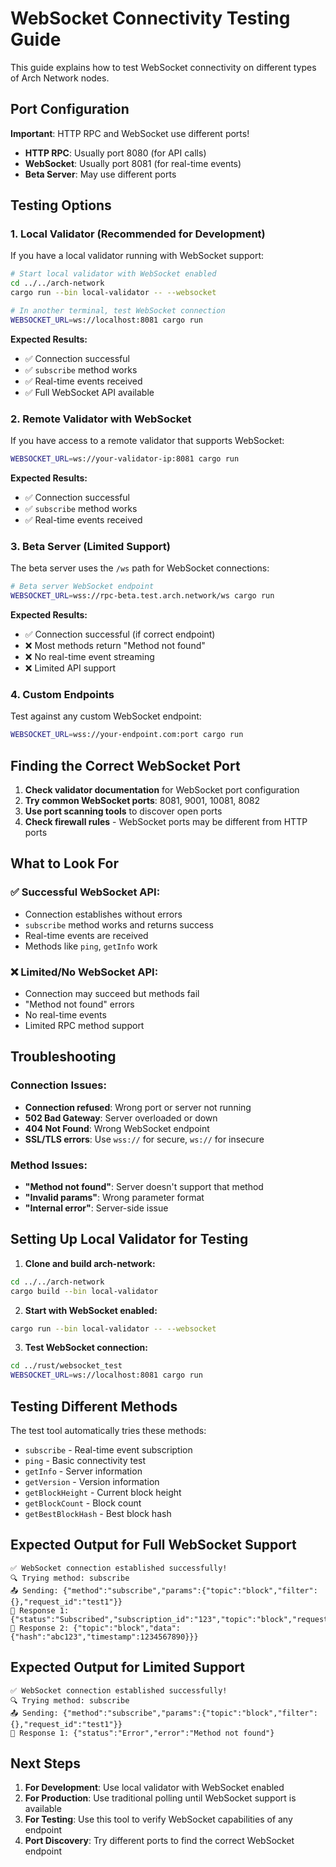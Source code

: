 # WebSocket Connectivity Testing Guide

This guide explains how to test WebSocket connectivity on different types of Arch Network nodes.

## **Port Configuration**

**Important**: HTTP RPC and WebSocket use different ports!

- **HTTP RPC**: Usually port 8080 (for API calls)
- **WebSocket**: Usually port 8081 (for real-time events)
- **Beta Server**: May use different ports

## **Testing Options**

### **1. Local Validator (Recommended for Development)**

If you have a local validator running with WebSocket support:

```bash
# Start local validator with WebSocket enabled
cd ../../arch-network
cargo run --bin local-validator -- --websocket

# In another terminal, test WebSocket connection
WEBSOCKET_URL=ws://localhost:8081 cargo run
```

**Expected Results:**
- ✅ Connection successful
- ✅ `subscribe` method works
- ✅ Real-time events received
- ✅ Full WebSocket API available

### **2. Remote Validator with WebSocket**

If you have access to a remote validator that supports WebSocket:

```bash
WEBSOCKET_URL=ws://your-validator-ip:8081 cargo run
```

**Expected Results:**
- ✅ Connection successful
- ✅ `subscribe` method works
- ✅ Real-time events received

### **3. Beta Server (Limited Support)**

The beta server uses the `/ws` path for WebSocket connections:

```bash
# Beta server WebSocket endpoint
WEBSOCKET_URL=wss://rpc-beta.test.arch.network/ws cargo run
```

**Expected Results:**
- ✅ Connection successful (if correct endpoint)
- ❌ Most methods return "Method not found"
- ❌ No real-time event streaming
- ❌ Limited API support

### **4. Custom Endpoints**

Test against any custom WebSocket endpoint:

```bash
WEBSOCKET_URL=wss://your-endpoint.com:port cargo run
```

## **Finding the Correct WebSocket Port**

1. **Check validator documentation** for WebSocket port configuration
2. **Try common WebSocket ports**: 8081, 9001, 10081, 8082
3. **Use port scanning tools** to discover open ports
4. **Check firewall rules** - WebSocket ports may be different from HTTP ports

## **What to Look For**

### **✅ Successful WebSocket API:**
- Connection establishes without errors
- `subscribe` method works and returns success
- Real-time events are received
- Methods like `ping`, `getInfo` work

### **❌ Limited/No WebSocket API:**
- Connection may succeed but methods fail
- "Method not found" errors
- No real-time events
- Limited RPC method support

## **Troubleshooting**

### **Connection Issues:**
- **Connection refused**: Wrong port or server not running
- **502 Bad Gateway**: Server overloaded or down
- **404 Not Found**: Wrong WebSocket endpoint
- **SSL/TLS errors**: Use `wss://` for secure, `ws://` for insecure

### **Method Issues:**
- **"Method not found"**: Server doesn't support that method
- **"Invalid params"**: Wrong parameter format
- **"Internal error"**: Server-side issue

## **Setting Up Local Validator for Testing**

1. **Clone and build arch-network:**
```bash
cd ../../arch-network
cargo build --bin local-validator
```

2. **Start with WebSocket enabled:**
```bash
cargo run --bin local-validator -- --websocket
```

3. **Test WebSocket connection:**
```bash
cd ../rust/websocket_test
WEBSOCKET_URL=ws://localhost:8081 cargo run
```

## **Testing Different Methods**

The test tool automatically tries these methods:
- `subscribe` - Real-time event subscription
- `ping` - Basic connectivity test
- `getInfo` - Server information
- `getVersion` - Version information
- `getBlockHeight` - Current block height
- `getBlockCount` - Block count
- `getBestBlockHash` - Best block hash

## **Expected Output for Full WebSocket Support**

```
✅ WebSocket connection established successfully!
🔍 Trying method: subscribe
📤 Sending: {"method":"subscribe","params":{"topic":"block","filter":{},"request_id":"test1"}}
📨 Response 1: {"status":"Subscribed","subscription_id":"123","topic":"block","request_id":"test1"}
📨 Response 2: {"topic":"block","data":{"hash":"abc123","timestamp":1234567890}}}
```

## **Expected Output for Limited Support**

```
✅ WebSocket connection established successfully!
🔍 Trying method: subscribe
📤 Sending: {"method":"subscribe","params":{"topic":"block","filter":{},"request_id":"test1"}}
📨 Response 1: {"status":"Error","error":"Method not found"}
```

## **Next Steps**

1. **For Development**: Use local validator with WebSocket enabled
2. **For Production**: Use traditional polling until WebSocket support is available
3. **For Testing**: Use this tool to verify WebSocket capabilities of any endpoint
4. **Port Discovery**: Try different ports to find the correct WebSocket endpoint
